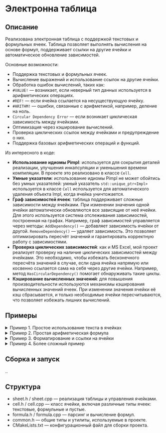 # Электронна таблица

## Описание
Реализована электронная таблица с поддержкой текстовых и формульных ячеек. Таблица позволяет выполнять вычисления на основе формул, поддерживает ссылки на другие ячейки и автоматическое обновление зависимостей.

Основные возможности:
- Поддержка текстовых и формульных ячеек.
- Вычисление выражений и использование ссылок на другие ячейки.
- Обработка ошибок вычислений, таких как:
- `#VALUE!` — возникает, если неверный тип данных используется в арифметических операциях.
- `#REF!` — если ячейка ссылается на несуществующую ячейку.
- `#ARITHM!` — ошибки, связанные с арифметикой, например, деление на ноль.
- `Circular Dependency Error` — если возникает циклическая зависимость между ячейками.
- Оптимизация через кэширование вычислений.
- Проверка циклических ссылок между ячейками и предупреждение о них.
- Поддержка базовых арифметических операций и функций.

Из интересного в коде:
- **Использование идиомы Pimpl**: используется для сокрытия деталей реализации, улучшения инкапсуляции и уменьшения времени компиляции. В проекте это реализовано в классе `Cell`.
- **Умные указатели**: использование идиомы Pimpl не может обойтись без умных указателей: умный указатель `std::unique_ptr<Impl>` используется в классе `Cell` используется для автоматического удаления объекта Impl, когда ячейка уничтожается.
- **Граф зависимостей ячеек**: таблица поддерживает сложные зависимости между ячейками. При изменении значения одной ячейки автоматически обновляются все зависящие от неё ячейки. Для этого используется система отслеживания зависимостей, построенная на графах. Например, граф зависимостей управляется через методы:
   `AddDependency()` — добавляет зависимость ячейки от другой.
  `RemoveDependency()` — удаляет зависимость.
  Это позволяет оптимизировать пересчёт значений и гарантировать корректную работу с зависимостями.
- **Проверка циклических зависимостей**: как и MS Excel, мой проект реализует проверку на наличие циклических зависимостей между ячейками. Это необходимо, чтобы избежать бесконечного пересчёта значений в случае, если одна ячейка напрямую или косвенно ссылается сама на себя через другие ячейки. Например, метод `HasCircularDependency()` помогает обнаруживать такие циклы.
- **Кэширование вычисленных значений**: для повышения производительности используются механизмы кэширования вычисленных значений ячеек. При изменении значения ячейки её кэш сбрасывается, и только необходимые ячейки пересчитываются, что позволяет избежать лишних вычислений.

## Примеры
<details>

<summary>Пример 1. Простое использование текста в ячейках</summary>

```cpp
auto sheet = CreateSheet();

sheet->SetCell("A1"_pos, "Hello");
sheet->SetCell("A2"_pos, "World");
sheet->SetCell("B1"_pos, "123");

std::cout << sheet->GetCell("A1"_pos)->GetText();  
std::cout << sheet->GetCell("A2"_pos)->GetText();  
std::cout << sheet->GetCell("B1"_pos)->GetValue();  
```
Выходной поток:
```
>> HelloWorld123
```
</details>

<details>

<summary>Пример 2. Простая арифметическая формула</summary>
Можно задать формулы в ячейках, которые будут ссылаться на другие ячейки и выполнять арифметические операции.

```cpp
auto sheet = CreateSheet();

sheet->SetCell("A1"_pos, "2");
sheet->SetCell("A2"_pos, "3");
sheet->SetCell("A3"_pos, "=A1 + A2");

std::cout << std::get<double>(sheet->GetCell("A3"_pos)->GetValue());
```
Выходной поток:
```
>> 5
```
</details>

<details>

<summary>Пример 3. Форматирование и ссылки на ячейки</summary>

Формулы автоматически форматируются при вводе, а ссылки на ячейки могут повторяться.

```cpp
auto sheet = CreateSheet();

sheet->SetCell("A1"_pos, "= 2 + 2 ");
std::cout << sheet->GetCell("A1"_pos)->GetText() << std::endl;

sheet->SetCell("B1"_pos, "=A1 + A1");
std::cout << std::get<double>(sheet->GetCell("B1"_pos)->GetValue()) << std::endl;
```
Выходной поток:
```
>> =2+2
>> 8
```
</details>
<details>
<summary>Пример 4. Более сложный пример</summary>

Формулы автоматически форматируются при вводе, а ссылки на ячейки могут повторяться.

```cpp
 auto sheet = CreateSheet();

 sheet->SetCell("A1"_pos, "5");
 sheet->SetCell("A2"_pos, "3");
 sheet->SetCell("A3"_pos, "7");

 sheet->SetCell("B1"_pos, "=A1 * A2 + A3");       
 sheet->SetCell("B2"_pos, "=(A1 + A2) / A3");     
 sheet->SetCell("B3"_pos, "=B1 * B2 - A1");          
 sheet->SetCell("B4"_pos, "=B3 + (A2 - A3) * 2");    

 // комбинируем несколько ячеек в одну формулу
 sheet->SetCell("C1"_pos, "=A1 + B1 + B2 + B3 + B4");  
 
 // выводим её значение
 std::cout << std::get<double>(sheet->GetCell("C1"_pos)->GetValue()) << std::endl;
```
Выходной поток. Результат может отличаться из за особенностей округления. 
```
>> 60.4286
```
</details>

## Сборка и запуск
..

## Структура
- sheet.h / sheet.cpp — реализация таблицы и управления ячейками.
- cell.h / cell.cpp — класс ячейки, включая различные типы ячеек: текстовые, формульные и пустые.
- formula.h / formula.cpp — парсинг и вычисление формул.
- common.h — общие типы и утилиты, используемые в проекте.
- CMakeLists.txt — конфигурационный файл для сборки проекта.
